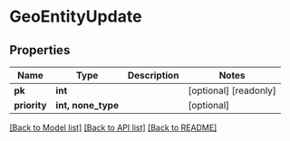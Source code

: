 # GeoEntityUpdate


## Properties
Name | Type | Description | Notes
------------ | ------------- | ------------- | -------------
**pk** | **int** |  | [optional] [readonly] 
**priority** | **int, none_type** |  | [optional] 

[[Back to Model list]](../README.md#documentation-for-models) [[Back to API list]](../README.md#documentation-for-api-endpoints) [[Back to README]](../README.md)


